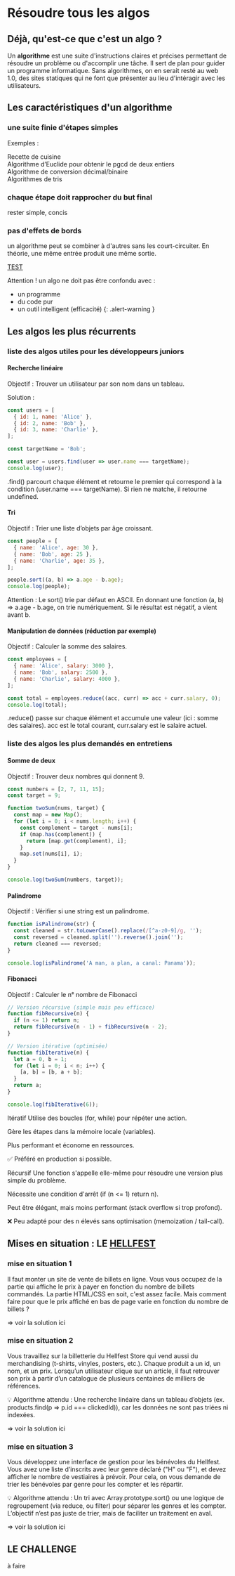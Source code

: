 # Résoudre tous les algos

## Déjà, qu'est-ce que c'est un algo ?

Un **algorithme** est une suite d'instructions claires et précises permettant de résoudre un problème ou d'accomplir une tâche. Il sert de plan pour guider un programme informatique. Sans algorithmes, on en serait resté au web 1.0, des sites statiques qui ne font que présenter au lieu d'intéragir avec les utilisateurs.

## Les caractéristiques d'un algorithme
### une suite finie d'étapes simples

Exemples :

Recette de cuisine  
Algorithme d’Euclide pour obtenir le pgcd de deux entiers  
Algorithme de conversion décimal/binaire  
Algorithmes de tris  


### chaque étape doit rapprocher du but final

rester simple, concis


### pas d'effets de bords

un algorithme peut se combiner à d'autres sans les court-circuiter. En théorie, une même entrée produit une même sortie. 

<a href="./docs/example1" target="_blank">TEST</a>

Attention !
un algo ne doit pas être confondu avec : 
- un programme
- du code pur
- un outil intelligent (efficacité)
{: .alert-warning }



## Les algos les plus récurrents
### liste des algos utiles pour les développeurs juniors

#### Recherche linéaire
Objectif : Trouver un utilisateur par son nom dans un tableau.

Solution : 
```js
const users = [
  { id: 1, name: 'Alice' },
  { id: 2, name: 'Bob' },
  { id: 3, name: 'Charlie' },
];

const targetName = 'Bob';

const user = users.find(user => user.name === targetName);
console.log(user);
```

.find() parcourt chaque élément et retourne le premier qui correspond à la condition (user.name === targetName). Si rien ne matche, il retourne undefined.

#### Tri
Objectif : Trier une liste d’objets par âge croissant.

```js
const people = [
  { name: 'Alice', age: 30 },
  { name: 'Bob', age: 25 },
  { name: 'Charlie', age: 35 },
];

people.sort((a, b) => a.age - b.age);
console.log(people);
```

Attention : Le sort() trie par défaut en ASCII. En donnant une fonction (a, b) => a.age - b.age, on trie numériquement. Si le résultat est négatif, a vient avant b.

#### Manipulation de données (réduction par exemple)
Objectif : Calculer la somme des salaires.

```js
const employees = [
  { name: 'Alice', salary: 3000 },
  { name: 'Bob', salary: 2500 },
  { name: 'Charlie', salary: 4000 },
];

const total = employees.reduce((acc, curr) => acc + curr.salary, 0);
console.log(total);
```

.reduce() passe sur chaque élément et accumule une valeur (ici : somme des salaires). acc est le total courant, curr.salary est le salaire actuel.

### liste des algos les plus demandés en entretiens

#### Somme de deux
Objectif : Trouver deux nombres qui donnent 9.

```js
const numbers = [2, 7, 11, 15];
const target = 9;

function twoSum(nums, target) {
  const map = new Map();
  for (let i = 0; i < nums.length; i++) {
    const complement = target - nums[i];
    if (map.has(complement)) {
      return [map.get(complement), i];
    }
    map.set(nums[i], i);
  }
}

console.log(twoSum(numbers, target));
```


#### Palindrome
Objectif : Vérifier si une string est un palindrome.

```js
function isPalindrome(str) {
  const cleaned = str.toLowerCase().replace(/[^a-z0-9]/g, '');
  const reversed = cleaned.split('').reverse().join('');
  return cleaned === reversed;
}

console.log(isPalindrome('A man, a plan, a canal: Panama'));
```

#### Fibonacci
Objectif : Calculer le nᵉ nombre de Fibonacci

```js
// Version récursive (simple mais peu efficace)
function fibRecursive(n) {
  if (n <= 1) return n;
  return fibRecursive(n - 1) + fibRecursive(n - 2);
}

// Version itérative (optimisée)
function fibIterative(n) {
  let a = 0, b = 1;
  for (let i = 0; i < n; i++) {
    [a, b] = [b, a + b];
  }
  return a;
}

console.log(fibIterative(6));
```
Itératif
Utilise des boucles (for, while) pour répéter une action.

Gère les étapes dans la mémoire locale (variables).

Plus performant et économe en ressources.

✅ Préféré en production si possible.


Récursif
Une fonction s'appelle elle-même pour résoudre une version plus simple du problème.

Nécessite une condition d'arrêt (if (n <= 1) return n).

Peut être élégant, mais moins performant (stack overflow si trop profond).

❌ Peu adapté pour des n élevés sans optimisation (memoization / tail-call).


## Mises en situation : LE [HELLFEST](https://fr.wikipedia.org/wiki/Hellfest)

### mise en situation 1

Il faut monter un site de vente de billets en ligne. Vous vous occupez de la partie qui affiche le prix à payer en fonction du nombre de billets commandés. La partie HTML/CSS en soit, c'est assez facile.
Mais comment faire pour que le prix affiché en bas de page varie en fonction du nombre de billets ?

=> voir la solution ici

### mise en situation 2

Vous travaillez sur la billetterie du Hellfest Store qui vend aussi du merchandising (t-shirts, vinyles, posters, etc.). Chaque produit a un id, un nom, et un prix. Lorsqu’un utilisateur clique sur un article, il faut retrouver son prix à partir d’un catalogue de plusieurs centaines de milliers de références.

💡 Algorithme attendu :
Une recherche linéaire dans un tableau d’objets (ex. products.find(p => p.id === clickedId)), car les données ne sont pas triées ni indexées.

=> voir la solution ici

### mise en situation 3

Vous développez une interface de gestion pour les bénévoles du Hellfest. Vous avez une liste d’inscrits avec leur genre déclaré ("H" ou "F"), et devez afficher le nombre de vestiaires à prévoir. Pour cela, on vous demande de trier les bénévoles par genre pour les compter et les répartir.

💡 Algorithme attendu :
Un tri avec Array.prototype.sort() ou une logique de regroupement (via reduce, ou filter) pour séparer les genres et les compter. L’objectif n’est pas juste de trier, mais de faciliter un traitement en aval.

=> voir la solution ici

## LE CHALLENGE

à faire
